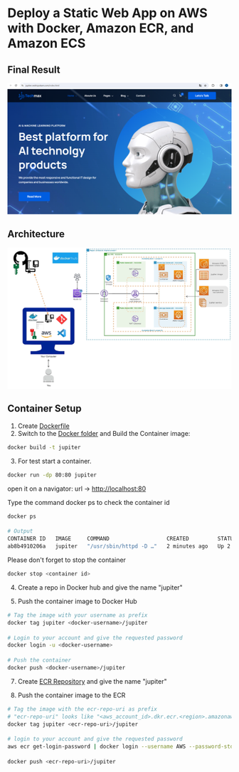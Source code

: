 
# Deploy a Static Web App on AWS with Docker, Amazon ECR, and Amazon ECS


## Final Result
![final Result](./images/result.png)  <br />

## Architecture
![Architecture](./images/architecture.png)  <br />

## Container Setup

1) Create [Dockerfile](./jupiter-website/Dockerfile)
2) Switch to the [Docker folder](./jupiter-website/) and Build the Container image: 
```sh
docker build -t jupiter
```
3) For test start a container. 
```sh
docker run -dp 80:80 jupiter
```
open it on a navigator: url -> [http://localhost:80](http://localhost:80)

Type the command docker ps to check the container id
```sh
docker ps

# Output
CONTAINER ID   IMAGE     COMMAND                  CREATED         STATUS         PORTS                NAMES
ab8b4910206a   jupiter   "/usr/sbin/httpd -D …"   2 minutes ago   Up 2 minutes   0.0.0.0:80->80/tcp   pedantic_hermann
```

Please don't forget to stop the container
```sh
docker stop <container id>
```

4) Create a repo in Docker hub and give the name "jupiter"

5) Push the container image to Docker Hub
```sh
# Tag the image with your username as prefix
docker tag jupiter <docker-username>/jupiter

# Login to your account and give the requested password
docker login -u <docker-username>

# Push the container
docker push <docker-username>/jupiter
```

7) Create [ECR Repository](./ecr.tf) and give the name "jupiter"

5) Push the container image to the ECR
```sh
# Tag the image with the ecr-repo-uri as prefix 
# "ecr-repo-uri" looks like "<aws_account_id>.dkr.ecr.<region>.amazonaws.com"
docker tag jupiter <ecr-repo-uri>/jupiter

# login to your account and give the requested password
aws ecr get-login-password | docker login --username AWS --password-stdin <aws_account_id>.dkr.ecr.<region>.amazonaws.com

docker push <ecr-repo-uri>/jupiter
```

